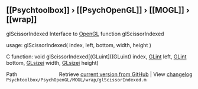## [[Psychtoolbox]] &#8250; [[PsychOpenGL]] &#8250; [[MOGL]] &#8250; [[wrap]]

glScissorIndexed  Interface to [OpenGL](OpenGL) function glScissorIndexed  
  
usage:  glScissorIndexed( index, left, bottom, width, height )  
  
C function:  void glScissorIndexed[(GLuint]((GLuint) index, [GLint](GLint) left, [GLint](GLint) bottom, [GLsizei](GLsizei) width, [GLsizei](GLsizei) height)  




<div class="code_header" style="text-align:right;">
  <span style="float:left;">Path&nbsp;&nbsp;</span> <span class="counter">Retrieve <a href=
  "https://raw.github.com/Psychtoolbox-3/Psychtoolbox-3/beta/Psychtoolbox/PsychOpenGL/MOGL/wrap/glScissorIndexed.m">current version from GitHub</a> | View <a href=
  "https://github.com/Psychtoolbox-3/Psychtoolbox-3/commits/beta/Psychtoolbox/PsychOpenGL/MOGL/wrap/glScissorIndexed.m">changelog</a></span>
</div>
<div class="code">
  <code>Psychtoolbox/PsychOpenGL/MOGL/wrap/glScissorIndexed.m</code>
</div>

